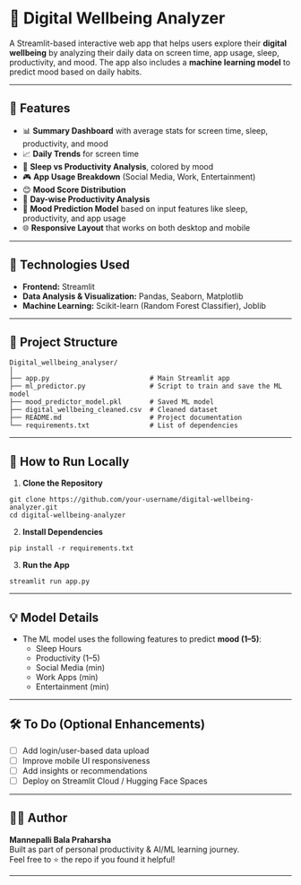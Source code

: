 
# 📱 Digital Wellbeing Analyzer

A Streamlit-based interactive web app that helps users explore their **digital wellbeing** by analyzing their daily data on screen time, app usage, sleep, productivity, and mood. The app also includes a **machine learning model** to predict mood based on daily habits.

---

## 🚀 Features

- 📊 **Summary Dashboard** with average stats for screen time, sleep, productivity, and mood  
- 📈 **Daily Trends** for screen time  
- 💼 **Sleep vs Productivity Analysis**, colored by mood  
- 🎮 **App Usage Breakdown** (Social Media, Work, Entertainment)  
- 😊 **Mood Score Distribution**  
- 📅 **Day-wise Productivity Analysis**  
- 🤖 **Mood Prediction Model** based on input features like sleep, productivity, and app usage  
- 🌐 **Responsive Layout** that works on both desktop and mobile

---

## 🧠 Technologies Used

- **Frontend:** Streamlit  
- **Data Analysis & Visualization:** Pandas, Seaborn, Matplotlib  
- **Machine Learning:** Scikit-learn (Random Forest Classifier), Joblib  

---

## 📂 Project Structure

```
Digital_wellbeing_analyser/
│
├── app.py                         # Main Streamlit app
├── ml_predictor.py                # Script to train and save the ML model
├── mood_predictor_model.pkl       # Saved ML model
├── digital_wellbeing_cleaned.csv  # Cleaned dataset
├── README.md                      # Project documentation
└── requirements.txt               # List of dependencies
```

---

## 🧪 How to Run Locally

1. **Clone the Repository**  
```
git clone https://github.com/your-username/digital-wellbeing-analyzer.git
cd digital-wellbeing-analyzer
```

2. **Install Dependencies**  
```
pip install -r requirements.txt
```

3. **Run the App**  
```
streamlit run app.py
```

---

## 💡 Model Details

- The ML model uses the following features to predict **mood (1–5)**:
  - Sleep Hours  
  - Productivity (1–5)  
  - Social Media (min)  
  - Work Apps (min)  
  - Entertainment (min)

---

## 🛠️ To Do (Optional Enhancements)

- [ ] Add login/user-based data upload
- [ ] Improve mobile UI responsiveness
- [ ] Add insights or recommendations
- [ ] Deploy on Streamlit Cloud / Hugging Face Spaces

---

## 👨‍💻 Author

**Mannepalli Bala Praharsha**  
Built as part of personal productivity & AI/ML learning journey.  
Feel free to ⭐ the repo if you found it helpful!

---
